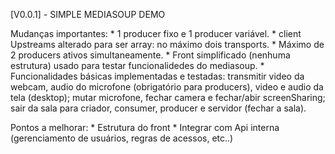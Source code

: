 [V0.0.1] - SIMPLE MEDIASOUP DEMO

  Mudanças importantes:
    * 1 producer fixo e 1 producer variável.
    * client Upstreams alterado para ser array: no máximo dois transports.
    * Máximo de 2 producers ativos simultaneamente.
    * Front simplificado (nenhuma estrutura) usado para testar funcionalidedes do mediasoup.
    * Funcionalidades básicas implementadas e testadas: transmitir video da webcam, audio do microfone (obrigatório para producers), video e audio da tela (desktop);
    mutar microfone, fechar camera e fechar/abir screenSharing; sair da sala para criador, consumer, producer e servidor (fechar a sala).

  Pontos a melhorar:
    * Estrutura do front 
    * Integrar com Api interna (gerenciamento de usuários, regras de acessos, etc..)
